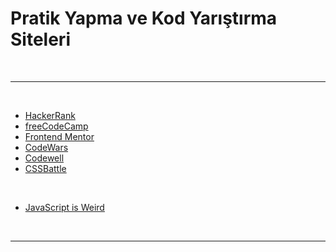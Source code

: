 # Pratik Yapma ve Kod Yarıştırma Siteleri

<br>

---

<br>

- [HackerRank](https://www.hackerrank.com/)
- [freeCodeCamp](https://www.freecodecamp.org/)
- [Frontend Mentor](https://www.frontendmentor.io/challenges)
- [CodeWars](https://www.codewars.com/)
- [Codewell](https://www.codewell.cc/)
- [CSSBattle](https://cssbattle.dev/)

<br>

- [JavaScript is Weird](https://jsisweird.com/)

<br>

---
